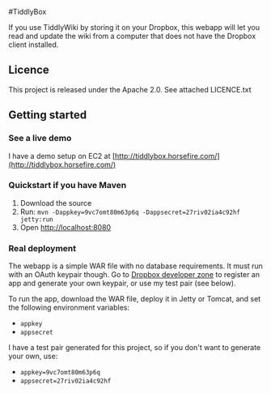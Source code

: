 #TiddlyBox

If you use TiddlyWiki by storing it on your Dropbox, this webapp will let you read
and update the wiki from a computer that does not have the Dropbox client installed.

## Licence

This project is released under the Apache 2.0. See attached LICENCE.txt

## Getting started

### See a live demo
I have a demo setup on EC2 at [http://tiddlybox.horsefire.com/](http://tiddlybox.horsefire.com/)

### Quickstart if you have Maven
1. Download the source
2. Run: `mvn -Dappkey=9vc7omt80m63p6q -Dappsecret=27riv02ia4c92hf jetty:run`
3. Open [http://localhost:8080](http://localhost:8080)

### Real deployment
The webapp is a simple WAR file with no database requirements. It must run with an OAuth
keypair though. Go to [Dropbox developer zone](https://www.dropbox.com/developers/apps) to
register an app and generate your own keypair, or use my test pair (see below).

To run the app, download the WAR file, deploy it in Jetty or Tomcat, and set the following
environment variables:

 - `appkey`
 - `appsecret`

I have a test pair generated for this project, so if you don't want to generate your own, use:

 - `appkey=9vc7omt80m63p6q`
 - `appsecret=27riv02ia4c92hf`